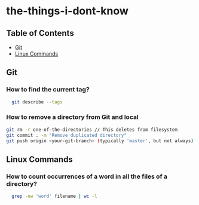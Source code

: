 # the-things-i-dont-know

## Table of Contents 
- [Git](#git)
- [Linux Commands](#linux-commands)

## Git
### How to find the current tag?
```sh
  git describe --tags
```

### How to remove a directory from Git and local 
```sh
git rm -r one-of-the-directories // This deletes from filesystem
git commit . -m "Remove duplicated directory"
git push origin <your-git-branch> (typically 'master', but not always)
```
## Linux Commands
### How to count occurrences of a word in all the files of a directory?
```sh
  grep -ow 'word' filename | wc -l
```
